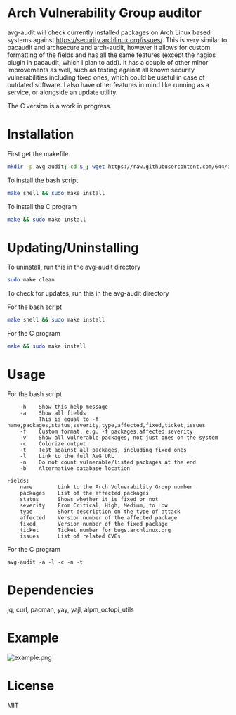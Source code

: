 # Arch Vulnerability Group auditor
avg-audit will check currently installed packages on Arch Linux based systems against https://security.archlinux.org/issues/. This is very similar to pacaudit and archsecure and arch-audit, however it allows for custom formatting of the fields and has all the same features (except the nagios plugin in pacaudit, which I plan to add). It has a couple of other minor improvements as well, such as testing against all known security vulnerabilities including fixed ones, which could be useful in case of outdated software. I also have other features in mind like running as a service, or alongside an update utility.

The C version is a work in progress.

# Installation
First get the makefile
```bash
mkdir -p avg-audit; cd $_; wget https://raw.githubusercontent.com/644/avg-audit/master/Makefile
```

To install the bash script

```bash
make shell && sudo make install
```

To install the C program
```bash
make && sudo make install
```

# Updating/Uninstalling
To uninstall, run this in the avg-audit directory
```bash
sudo make clean
```

To check for updates, run this in the avg-audit directory

For the bash script
```bash
make shell && sudo make install
```
For the C program
```bash
make && sudo make install
```

# Usage
For the bash script
```
    -h    Show this help message
    -a    Show all fields
          This is equal to -f name,packages,status,severity,type,affected,fixed,ticket,issues
    -f    Custom format, e.g. -f packages,affected,severity
    -v    Show all vulnerable packages, not just ones on the system
    -c    Colorize output
    -t    Test against all packages, including fixed ones
    -l    Link to the full AVG URL
    -n    Do not count vulnerable/listed packages at the end
    -b    Alternative database location

Fields:
    name        Link to the Arch Vulnerability Group number
    packages    List of the affected packages
    status      Shows whether it is fixed or not
    severity    From Critical, High, Medium, to Low
    type        Short description on the type of attack
    affected    Version number of the affected package
    fixed       Version number of the fixed package
    ticket      Ticket number for bugs.archlinux.org
    issues      List of related CVEs
```

For the C program
```
avg-audit -a -l -c -n -t
```

# Dependencies
jq, curl, pacman, yay, yajl, alpm_octopi_utils

# Example
![example.png](example.png)

# License
MIT
